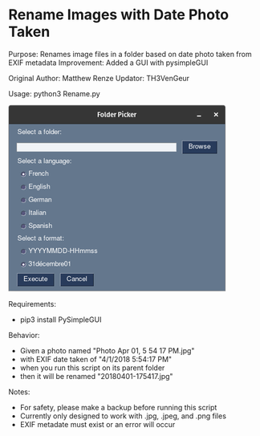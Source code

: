 # Rename Images with Date Photo Taken

Purpose: Renames image files in a folder based on date photo taken from EXIF metadata
Improvement: Added a GUI with pysimpleGUI

Original Author: Matthew Renze
Updator: TH3VenGeur

Usage: python3 Rename.py 

![demo](images/demo.png)

Requirements:
 - pip3 install PySimpleGUI

Behavior:  
 - Given a photo named "Photo Apr 01, 5 54 17 PM.jpg"  
 - with EXIF date taken of "4/1/2018 5:54:17 PM"  
 - when you run this script on its parent folder
 - then it will be renamed "20180401-175417.jpg"

Notes:
  - For safety, please make a backup before running this script
  - Currently only designed to work with .jpg, .jpeg, and .png files
  - EXIF metadate must exist or an error will occur
